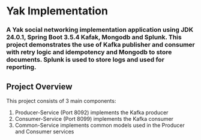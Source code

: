 # Yak Implementation

### A Yak social networking implementation application using JDK 24.0.1, Spring Boot 3.5.4 Kafak, Mongodb and Splunk. This project demonstrates the use of Kafka publisher and consumer with retry logic and idempotency and Mongodb to store documents. Splunk is used to store logs and used for reporting.

## Project Overview
<ins></ins>
This project consists of 3 main components:
1. Producer-Service (Port 8092) implements the Kafka producer
2. Consumer-Service (Port 8099) implements the Kafka consumer
3. Common-Service implements common models used in the Producer and Consumer services
